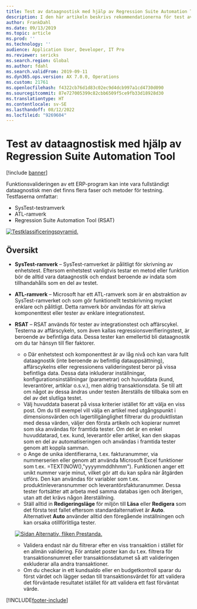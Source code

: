 ```yaml
---
title: Test av dataagnostisk med hjälp av Regression Suite Automation Tool
description: I den här artikeln beskrivs rekommendationerna för test av dataagnostisk med Regression Suite Automation Tool.
author: FrankDahl
ms.date: 09/13/2019
ms.topic: article
ms.prod: ''
ms.technology: ''
audience: Application User, Developer, IT Pro
ms.reviewer: sericks
ms.search.region: Global
ms.author: fdahl
ms.search.validFrom: 2019-09-11
ms.dyn365.ops.version: AX 7.0.0, Operations
ms.custom: 21761
ms.openlocfilehash: f4322cb76d1d83c02ec9d4dcb997a1cd4730d090
ms.sourcegitcommit: 87e727005399c82cbb6509f5ce9fb33d18928d30
ms.translationtype: HT
ms.contentlocale: sv-SE
ms.lasthandoff: 08/12/2022
ms.locfileid: "9269604"
---
```

# <a name="data-agnostic-testing-using-the-regression-suite-automation-tool"></a>Test av dataagnostisk med hjälp av Regression Suite Automation Tool

[!include [banner](../includes/banner.md)]

Funktionsvalideringen av ett ERP-program kan inte vara fullständigt dataagnostisk men det finns flera faser och metoder för testning. Testfaserna omfattar:  

- SysTest-testramverk
- ATL-ramverk
- Regression Suite Automation Tool (RSAT)

[![Testklassificeringspyramid.](./media/rsat-data-agnostic-testing-01.PNG)](./media/rsat-data-agnostic-testing-01.PNG)

## <a name="overview"></a>Översikt
-   **SysTest-ramverk** – SysTest-ramverket är pålitligt för skrivning av enhetstest. Eftersom enhetstest vanligtvis testar en metod eller funktion bör de alltid vara dataagnostik och endast beroende av indata som tillhandahålls som en del av testet.
-   **ATL-ramverk** – Microsoft har ett ATL-ramverk som är en abstraktion av SysTest-ramverket och som gör funktionellt testskrivning mycket enklare och pålitligt. Detta ramverk bör användas för att skriva komponenttest eller tester av enklare integrationstest.
-   **RSAT** – RSAT används för tester av integrationstest och affärscykel. Testerna av affärscykeln, som även kallas regressionsverifieringstest, är beroende av befintliga data. Dessa tester kan emellertid bli dataagnostik om du tar hänsyn till fler faktorer. 

    - o Där enhetstest och komponenttest är av låg nivå och kan vara fullt dataagnostik (inte beroende av befintlig datauppsättning), affärscykelns eller regressionens valideringstest beror på vissa befintliga data. Dessa data inkluderar inställningar, konfigurationsinställningar (parametrar) och huvuddata (kund, leverantörer, artiklar o.s.v.), men aldrig transaktionsdata. Se till att om något av dessa ändras under testen återställs de tillbaka som en del av det slutliga testet.
    - Välj huvuddata baserat på vissa kriterier istället för att välja en viss post. Om du till exempel vill välja en artikel med utgångspunkt i dimensionsvärden och lagertillgänglighet filtrerar du produktlistan med dessa värden, väljer den första artikeln och kopierar numret som ska användas för framtida tester. Om det är en enkel huvuddatarad, t.ex. kund, leverantör eller artikel, kan den skapas som en del av automatiseringen och användas i framtida tester genom att koppla samman. 
    - o Ange de unika identifierarna, t.ex. fakturanummer, via nummerserien eller genom att använda Microsoft Excel funktioner som t.ex. =TEXT(NOW(),"yyyymmddhhmm"). Funktionen anger ett unikt nummer varje minut, vilket gör att du kan spåra när åtgärden utförs. Den kan användas för variabler som t.ex. produktinleveransnummer och leverantörsfakturanummer. Dessa tester fortsätter att arbeta med samma databas igen och återigen, utan att det krävs någon återställning.
    - Ställ alltid in **Redigeringsläge** för miljön till **Läsa** eller **Redigera** som det första test fallet eftersom standardalternativet är **Auto**. Alternativet **Auto** använder alltid den föregående inställningen och kan orsaka otillförlitliga tester. 
 
    [![Sidan Alternativ, fliken Prestanda.](./media/rsat-data-agnostic-testing-02.PNG)](./media/rsat-data-agnostic-testing-02.PNG)
 
    - Validera endast när du filtrerar efter en viss transaktion i stället för en allmän validering. För antalet poster kan du t.ex. filtrera för transaktionsnumret eller transaktionsdatumet så att valideringen exkluderar alla andra transaktioner. 
    - Om du checkar in ett kundsaldo eller en budgetkontroll sparar du först värdet och lägger sedan till transaktionsvärdet för att validera det förväntade resultatet istället för att validera ett fast förväntat värde. 
 


[!INCLUDE[footer-include](../../../includes/footer-banner.md)]
